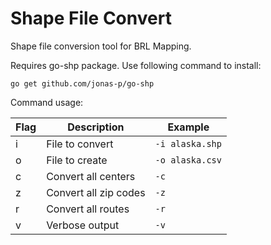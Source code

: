 Shape File Convert
==================
Shape file conversion tool for BRL Mapping.

Requires go-shp package. Use following command to install:

    go get github.com/jonas-p/go-shp

Command usage:

| Flag | Description            | Example         |
|------|------------------------|-----------------|
| i    | File to convert        | `-i alaska.shp` |
| o    | File to create         | `-o alaska.csv` |
| c    | Convert all centers    | `-c`            |
| z    | Convert all zip codes  | `-z`            |
| r    | Convert all routes     | `-r`            |
| v    | Verbose output         | `-v`            |
